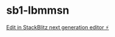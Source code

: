 # sb1-lbmmsn

[Edit in StackBlitz next generation editor ⚡️](https://stackblitz.com/~/github.com/Bcodes2324/sb1-lbmmsn)